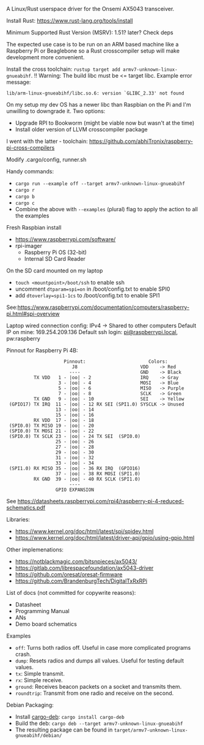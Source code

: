 A Linux/Rust userspace driver for the Onsemi AX5043 transceiver.

Install Rust:
https://www.rust-lang.org/tools/install

Minimum Supported Rust Version (MSRV): 1.51? later? Check deps

The expected use case is to be run on an ARM based machine like a Raspberry Pi or Beaglebone so a Rust
crosscompiler setup will make development more convenient.

Install the cross toolchain: `rustup target add armv7-unknown-linux-gnueabihf`. !! Warning: The build libc must be <= target libc. Example error message:

``lib/arm-linux-gnueabihf/libc.so.6: version `GLIBC_2.33' not found``

On my setup my dev OS has a newer libc than Raspbian on the Pi and I'm unwilling to downgrade it.
Two options:
- Upgrade RPI to Bookworm (might be viable now but wasn't at the time)
- Install older version of LLVM crosscompiler package

I went with the latter - toolchain: https://github.com/abhiTronix/raspberry-pi-cross-compilers

Modify .cargo/config, runner.sh

Handy commands:
- `cargo run --example off --target armv7-unknown-linux-gnueabihf`
- `cargo r`
- `cargo b`
- `cargo c`
- Combine the above with `--examples` (plural) flag to apply the action to all the examples

Fresh Raspbian install
- https://www.raspberrypi.com/software/
- rpi-imager
  - Raspberry Pi OS (32-bit)
  - Internal SD Card Reader

On the SD card mounted on my laptop
- `touch <mountpoint>/boot/ssh` to enable ssh
- uncomment `dtparam=spi=on` in <mountpoint>/boot/config.txt to enable SPI0
- add `dtoverlay=spi1-1cs` to <moutpoint>/boot/config.txt to enable SPI1

See:https://www.raspberrypi.com/documentation/computers/raspberry-pi.html#spi-overview

Laptop wired connection config: IPv4 -> Shared to other computers
Default IP on mine: 169.254.209.136
Default ssh login: pi@raspberrypi.local, pw:raspberry

Pinnout for Raspberry Pi 4B:
```
                     Pinnout:                       Colors:
                        J8                       VDD    -> Red
                       ----                      GND    -> Black
          TX VDD   1 - |oo| - 2                  IRQ    -> Gray
                   3 - |oo| - 4                  MOSI   -> Blue
                   5 - |oo| - 6                  MISO   -> Purple
                   7 - |oo| - 8                  SCLK   -> Green
          TX GND   9 - |oo| - 10                 SEI    -> Yellow
 (GPIO17) TX IRQ  11 - |oo| - 12 RX SEI (SPI1.0) SYSCLK -> Unused
                  13 - |oo| - 14
                  15 - |oo| - 16
          RX VDD  17 - |oo| - 18
 (SPI0.0) TX MISO 19 - |oo| - 20
 (SPI0.0) TX MOSI 21 - |oo| - 22
 (SPI0.0) TX SCLK 23 - |oo| - 24 TX SEI  (SPI0.0)
                  25 - |oo| - 26
                  27 - |oo| - 28
                  29 - |oo| - 30
                  31 - |oo| - 32
                  33 - |oo| - 34
 (SPI1.0) RX MISO 35 - |oo| - 36 RX IRQ  (GPIO16)
                  37 - |oo| - 38 RX MOSI (SPI1.0)
          RX GND  39 - |oo| - 40 RX SCLK (SPI1.0)
                       ----
                  GPIO EXPANSION
```
See https://datasheets.raspberrypi.com/rpi4/raspberry-pi-4-reduced-schematics.pdf

Libraries:
- https://www.kernel.org/doc/html/latest/spi/spidev.html
- https://www.kernel.org/doc/html/latest/driver-api/gpio/using-gpio.html

Other implemenations:
- https://notblackmagic.com/bitsnpieces/ax5043/
- https://gitlab.com/librespacefoundation/ax5043-driver
- https://github.com/oresat/oresat-firmware
- https://github.com/BrandenburgTech/DigitalTxRxRPi

List of docs (not committed for copywrite reasons):
- Datasheet
- Programming Manual
- ANs
- Demo board schematics

Examples
- `off`: Turns both radios off. Useful in case more complicated programs crash.
- `dump`: Resets radios and dumps all values. Useful for testing default values.
- `tx`: Simple transmit.
- `rx`: Simple receive.
- `ground`: Receives beacon packets on a socket and transmits them.
- `roundtrip`: Transmit from one radio and receive on the second.

Debian Packaging:
- Install [cargo-deb](https://github.com/kornelski/cargo-deb): `cargo install cargo-deb`
- Build the deb: `cargo deb --target armv7-unknown-linux-gnueabihf`
- The resulting package can be found in `target/armv7-unknown-linux-gnueabihf/debian/`


